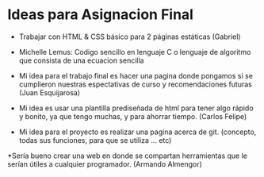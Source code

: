 ﻿# Ideas para Asignacion Final

* Trabajar con HTML & CSS básico para 2 páginas estáticas (Gabriel)

* Michelle Lemus: Codigo sencillo en lenguaje C o lenguaje de algoritmo que consista de una ecuacion sencilla

* Mi idea para el trabajo final es hacer una pagina donde pongamos si se 
cumplieron nuestras espectativas de curso y recomendaciones futuras (Juan Esquijarosa)

* Mi idea es usar una plantilla prediseñada de html para tener algo rápido y bonito, 
ya que tengo muchas, y para ahorrar tiempo. (Carlos Felipe)

* Mi idea para el proyecto es realizar una pagina acerca de git. (concepto, todas sus funciones, para que se utiliza ... etc)

*Sería bueno crear una web en donde se compartan herramientas que le serían útiles a 
cualquier programador. (Armando Almengor)
